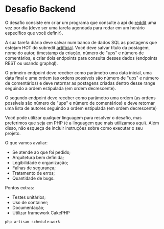 # Desafio Backend

O desafio consiste em criar um programa que consulte a api do [reddit](https://www.reddit.com/dev/api/) uma vez por dia (deve ser uma tarefa agendada para rodar em um horário específico que você definir).

A sua tarefa diária deve salvar num banco de dados SQL as postagens que estejam HOT do subredit [artificial](https://api.reddit.com/r/artificial/hot). Você deve salvar título da postagem, nome do autor, timestamp da criação, número de "ups" e número de comentários, e criar dois endpoints para consulta desses dados (endpoints REST ou usando graphql).

O primeiro endpoint deve receber como parâmetro uma data inicial, uma data final e uma ordem (as ordens possíveis são número de "ups" e número de comentários) e deve retornar as postagens criadas dentro desse range seguindo a ordem estipulada (em ordem decrescente).

O segundo endpoint deve receber como parâmetro uma ordem (as ordens possíveis são número de "ups" e número de comentários) e deve retornar uma lista de autores
seguindo a ordem estipulada (em ordem decrescente)

Você pode utilizar qualquer linguagem para resolver o desafio, mas preferimos que seja em PHP (é a linguagem que mais utilizamos aqui). Além disso, não esqueça de incluir instruções sobre como executar o seu projeto.

O que vamos avaliar:
- Se atende ao que foi pedido;
- Arquitetura bem definida;
- Legibilidade e organização;
- Falhas de segurança;
- Tratamento de erros;
- Quantidade de bugs.

Pontos extras:
- Testes unitários;
- Uso de container;
- Documentação;
- Utilizar framework CakePHP

`php artisan schedule:work`